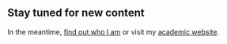 ## Stay tuned for new content
In the meantime, [find out who I am](page/about) or visit my [academic website](https://go.warwick.ac.uk/jklaise).
